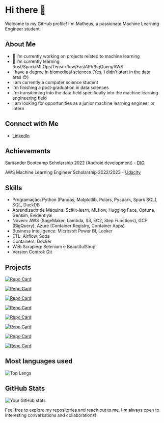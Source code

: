 # Hi there 👋

Welcome to my GitHub profile! I'm Matheus, a passionate Machine Learning Engineer student. 

## About Me

- 🔭 I’m currently working on projects related to machine learning
- 🌱 I’m currently learning Rust/Spark/MLOps/Tensorflow/FastAPI/BigQuery/AWS
- I have a degree in biomedical sciences (Yes, I didn't start in the data area 😊)
- I am currently a computer science student
- I'm finishing a post-graduation in data sciences
- I'm transitioning into the data field specifically into the machine learning engineering field
- I am looking for opportunities as a junior machine learning engineer or intern

## Connect with Me

- [LinkedIn](https://www.linkedin.com/in/matheusrc)

## Achievements

Santander Bootcamp Scholarship 2022 (Android development) - [DIO](https://www.dio.me/en)

AWS Machine Learning Engineer Scholarship 2022/2023 - [Udacity](https://www.udacity.com/)

## Skills

- Programação: Python (Pandas, Matplotlib, Polars, Pyspark, Spark SQL), SQL, DuckDB
- Aprendizado de Máquina: Scikit-learn, MLflow, Hugging Face, Optuna, Gensim, Evidentlyai
- Nuvem: AWS (SageMaker, Lambda, S3, EC2, Step Functions), GCP (BigQuery), Azure (Container Registry, Container Apps)
- Business Intelligence: Microsoft Power BI, Looker
- ETL: Airflow, Soda
- Containers: Docker
- Web Scraping: Selenium e BeautifulSoup
- Version Control: Git

## Projects

[![Repo Card](https://github-readme-stats.vercel.app/api/pin/?username=mathewsrc&repo=ETL-Chicago-Cafe-Permits&bg_color=000&border_color=30A3DC&show_icons=true&icon_color=30A3DC&title_color=E94D5F&text_color=FFF)](https://github.com/mathewsrc/ETL-Chicago-Cafe-Permits)

[![Repo Card](https://github-readme-stats.vercel.app/api/pin/?username=mathewsrc&repo=Operationalizing-an-AWS-ML-Project&bg_color=000&border_color=30A3DC&show_icons=true&icon_color=30A3DC&title_color=E94D5F&text_color=FFF)](https://github.com/mathewsrc/Operationalizing-an-AWS-ML-Project)

[![Repo Card](https://github-readme-stats.vercel.app/api/pin/?username=mathewsrc&repo=azure-container-app-with-hugging-face&bg_color=000&border_color=30A3DC&show_icons=true&icon_color=30A3DC&title_color=E94D5F&text_color=FFF)](https://github.com/mathewsrc/azure-container-app-with-hugging-face)

[![Repo Card](https://github-readme-stats.vercel.app/api/pin/?username=mathewsrc&repo=Topic-Modeling-Reclame-Aqui&bg_color=000&border_color=30A3DC&show_icons=true&icon_color=30A3DC&title_color=E94D5F&text_color=FFF)](https://github.com/mathewsrc/Topic-Modeling-Reclame-Aqui)

[![Repo Card](https://github-readme-stats.vercel.app/api/pin/?username=mathewsrc&repo=AWS-Machine-Learning-Engineer-Capstone&bg_color=000&border_color=30A3DC&show_icons=true&icon_color=30A3DC&title_color=E94D5F&text_color=FFF)](https://github.com/mathewsrc/AWS-Machine-Learning-Engineer-Capstone)

[![Repo Card](https://github-readme-stats.vercel.app/api/pin/?username=mathewsrc&repo=Fine-Tuning-Pretrained-Image-Classification-Model-with-AWS-SageMaker-and-TensorFlow&bg_color=000&border_color=30A3DC&show_icons=true&icon_color=30A3DC&title_color=E94D5F&text_color=FFF)](https://github.com/mathewsrc/Fine-Tuning-Pretrained-Image-Classification-Model-with-AWS-SageMaker-and-TensorFlow)

[![Repo Card](https://github-readme-stats.vercel.app/api/pin/?username=mathewsrc&repo=machine-failure-prediction&bg_color=000&border_color=30A3DC&show_icons=true&icon_color=30A3DC&title_color=E94D5F&text_color=FFF)](https://github.com/mathewsrc/machine-failure-prediction)

[![Repo Card](https://github-readme-stats.vercel.app/api/pin/username=mathewsrc&repo=sentiment_emoji_wordcloud&bg_color=000&border_color=30A3DC&show_icons=true&icon_color=30A3DC&title_color=E94D5F&text_color=FFF)](https://github.com/mathewsrc/sentiment_emoji_wordcloud)


## Most languages used

![Top Langs](https://github-readme-stats-git-masterrstaa-rickstaa.vercel.app/api/top-langs/?username=mathewsrc&layout=compact&bg_color=000&border_color=30A3DC&title_color=E94D5F&text_color=FFF)


## GitHub Stats

![Your GitHub stats](https://github-readme-stats.vercel.app/api?username=mathewsrc&show_icons=true&theme=radical&langs_count=5&hide_title=true)


Feel free to explore my repositories and reach out to me. I'm always open to interesting conversations and collaborations!
